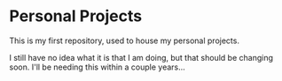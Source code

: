 # Personal Projects
This is my first repository, used to house my personal projects.

I still have no idea what it is that I am doing, but that should be changing soon. I'll be needing this within a couple years...
